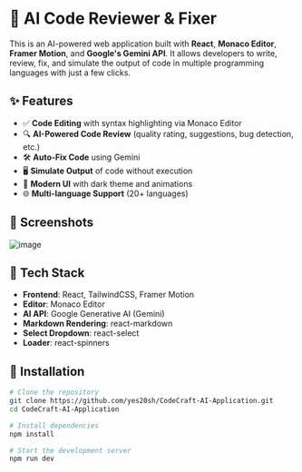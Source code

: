 # 🧠 AI Code Reviewer & Fixer

This is an AI-powered web application built with **React**, **Monaco Editor**, **Framer Motion**, and **Google's Gemini API**. It allows developers to write, review, fix, and simulate the output of code in multiple programming languages with just a few clicks.

## ✨ Features

- ✅ **Code Editing** with syntax highlighting via Monaco Editor
- 🔍 **AI-Powered Code Review** (quality rating, suggestions, bug detection, etc.)
- 🛠️ **Auto-Fix Code** using Gemini
- 🖥️ **Simulate Output** of code without execution
- 🌈 **Modern UI** with dark theme and animations
- 🌐 **Multi-language Support** (20+ languages)

## 📸 Screenshots

![image](https://github.com/user-attachments/assets/22bfed41-eb2a-48d2-ab51-51880ed2968d)


## 🚀 Tech Stack

- **Frontend**: React, TailwindCSS, Framer Motion
- **Editor**: Monaco Editor
- **AI API**: Google Generative AI (Gemini)
- **Markdown Rendering**: react-markdown
- **Select Dropdown**: react-select
- **Loader**: react-spinners

## 🧰 Installation

```bash
# Clone the repository
git clone https://github.com/yes20sh/CodeCraft-AI-Application.git
cd CodeCraft-AI-Application

# Install dependencies
npm install

# Start the development server
npm run dev
